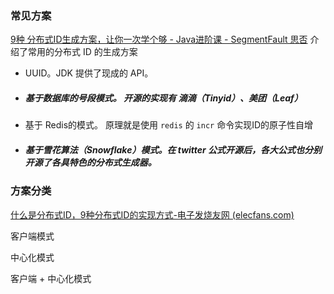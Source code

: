 ### 常见方案

[9种 分布式ID生成方案，让你一次学个够 - Java进阶课 - SegmentFault 思否](https://segmentfault.com/a/1190000022717820) 介绍了常用的分布式 ID 的生成方案

- UUID。JDK 提供了现成的 API。

- ##### 基于数据库的号段模式。  开源的实现有 滴滴（Tinyid）、美团（Leaf）

- 基于 Redis的模式。 原理就是使用 `redis` 的  `incr` 命令实现ID的原子性自增

- ##### 基于雪花算法（Snowflake）模式。在 twitter 公式开源后，各大公式也分别开源了各具特色的分布式生成器。







### 方案分类

[什么是分布式ID，9种分布式ID的实现方式-电子发烧友网 (elecfans.com)](https://m.elecfans.com/article/2313649.html)

客户端模式

中心化模式

客户端 + 中心化模式